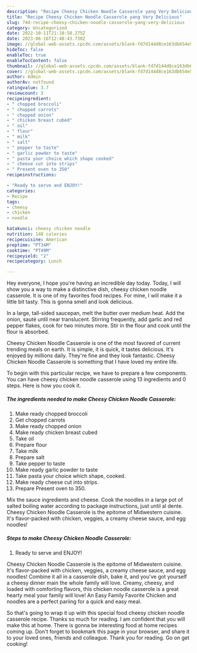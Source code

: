 ```yaml
---
description: "Recipe Cheesy Chicken Noodle Casserole yang Very Delicious"
title: "Recipe Cheesy Chicken Noodle Casserole yang Very Delicious"
slug: 744-recipe-cheesy-chicken-noodle-casserole-yang-very-delicious
category: Uncategorized
date: 2022-10-11T21:10:58.275Z
date: 2023-06-16T12:48:43.730Z
image: //global-web-assets.cpcdn.com/assets/blank-fd7d144d8ce163db654e5a02c40b08a2775adb7897d16e4062681dc7e1b2800f.png
hideToc: false
enableToc: true
enableTocContent: false
thumbnail: //global-web-assets.cpcdn.com/assets/blank-fd7d144d8ce163db654e5a02c40b08a2775adb7897d16e4062681dc7e1b2800f.png
cover: //global-web-assets.cpcdn.com/assets/blank-fd7d144d8ce163db654e5a02c40b08a2775adb7897d16e4062681dc7e1b2800f.png
author: Admin
authorAv: notfound
ratingvalue: 3.7
reviewcount: 3
recipeingredient:
- " chopped broccoli"
- " chopped carrots"
- " chopped onion"
- " chicken breast cubed"
- " oil"
- " flour"
- " milk"
- " salt"
- " pepper to taste"
- " garlic powder to taste"
- " pasta your choice which shape cooked"
- " cheese cut into strips"
- " Present oven to 350"
recipeinstructions:

- "Ready to serve and ENJOY!"
categories:
- Recipe
tags:
- cheesy
- chicken
- noodle

katakunci: cheesy chicken noodle 
nutrition: 148 calories
recipecuisine: American
preptime: "PT34M"
cooktime: "PT49M"
recipeyield: "2"
recipecategory: Lunch

---
```



Hey everyone, I hope you're having an incredible day today. Today, I will show you a way to make a distinctive dish, cheesy chicken noodle casserole. It is one of my favorites food recipes. For mine, I will make it a little bit tasty. This is gonna smell and look delicious.

In a large, tall-sided saucepan, melt the butter over medium heat. Add the onion, sauté until near translucent. Stirring frequently, add garlic and red pepper flakes, cook for two minutes more. Stir in the flour and cook until the flour is absorbed.

Cheesy Chicken Noodle Casserole is one of the most favored of current trending meals on earth. It is simple, it is quick, it tastes delicious. It's enjoyed by millions daily. They're fine and they look fantastic. Cheesy Chicken Noodle Casserole is something that I have loved my entire life.


To begin with this particular recipe, we have to prepare a few components. You can have cheesy chicken noodle casserole using 13 ingredients and 0 steps. Here is how you cook it.

<!--inarticleads1-->

##### The ingredients needed to make Cheesy Chicken Noodle Casserole:

1. Make ready  chopped broccoli
1. Get  chopped carrots
1. Make ready  chopped onion
1. Make ready  chicken breast cubed
1. Take  oil
1. Prepare  flour
1. Take  milk
1. Prepare  salt
1. Take  pepper to taste
1. Make ready  garlic powder to taste
1. Take  pasta your choice which shape, cooked.
1. Make ready  cheese cut into strips.
1. Prepare  Present oven to 350.


Mix the sauce ingredients and cheese. Cook the noodles in a large pot of salted boiling water according to package instructions, just until al dente. Cheesy Chicken Noodle Casserole is the epitome of Midwestern cuisine. It&#39;s flavor-packed with chicken, veggies, a creamy cheese sauce, and egg noodles! 

<!--inarticleads2-->

##### Steps to make Cheesy Chicken Noodle Casserole:


1. Ready to serve and ENJOY!

Cheesy Chicken Noodle Casserole is the epitome of Midwestern cuisine. It&#39;s flavor-packed with chicken, veggies, a creamy cheese sauce, and egg noodles! Combine it all in a casserole dish, bake it, and you&#39;ve got yourself a cheesy dinner main the whole family will love. Creamy, cheesy, and loaded with comforting flavors, this chicken noodle casserole is a great hearty meal your family will love! An Easy Family Favorite Chicken and noodles are a perfect pariing for a quick and easy meal. 

So that's going to wrap it up with this special food cheesy chicken noodle casserole recipe. Thanks so much for reading. I am confident that you will make this at home. There is gonna be interesting food at home recipes coming up. Don't forget to bookmark this page in your browser, and share it to your loved ones, friends and colleague. Thank you for reading. Go on get cooking!
